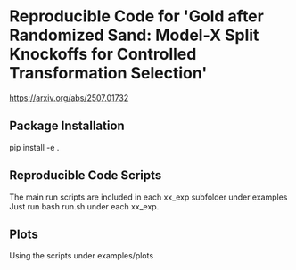 # Reproducible Code for 'Gold after Randomized Sand: Model-X Split Knockoffs for Controlled Transformation Selection'
https://arxiv.org/abs/2507.01732
## Package Installation
pip install -e .

## Reproducible Code Scripts
The main run scripts are included in each xx_exp subfolder under examples
Just run bash run.sh under each xx_exp.

## Plots
Using the scripts under examples/plots
